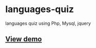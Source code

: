 # languages-quiz
languages quiz using Php, Mysql, jquery
## <a href="http://doudoufalta.com/works/languages-school/test.php">View demo</a>
